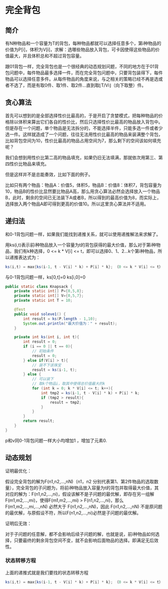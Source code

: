 # 完全背包

## 简介

有N种物品和一个容量为T的背包，每种物品都就可以选择任意多个，第i种物品的价值为P[i]，体积为V[i]，求解：选哪些物品放入背包，可卡因使得这些物品的价值最大，并且体积总和不超过背包容量。

跟01背包一样，完全背包也是一个很经典的动态规划问题，不同的地方在于01背包问题中，每件物品最多选择一件，而在完全背包问题中，只要背包装得下，每件物品可以选择任意多件。从每件物品的角度来说，与之相关的策略已经不再是选或者不选了，而是有取0件、取1件、取2件...直到取⌊T/Vi⌋（向下取整）件。

## 贪心算法

首先可以想到的是全部选择性价比最高的，于是开启了贪婪模式，把每种物品的价格除以体积来算出它们各自的性价比，然后只选择性价比最高的物品放入背包中。但是存在一个问题，单个物品是无法拆分的，不能选择半件，只能多选一件或者少选一件。这样就造成了一个问题，往往无法用性价比最高的物品来装满整个背包，比如背包空间为10，性价比最高的物品占用空间为7，那么剩下的空间该如何填充呢？

我们会想到用性价比第二高的物品填充，如果仍旧无法填满，那就依次用第三、第四性价比物品来填充。

但是这样并不是总能奏效，比如下面的例子。

比如只有两个物品：物品A：价值5，体积5，物品B：价值8：体积7，背包容量为10，物品B的性价比显然要比物品A高，那么用贪心算法必然会选择放入一个物品B，此时，剩余的空间已无法装下A或者B，所以得到的最高价值为8，而实际上，选择放入两个物品A即可得到更高的价值10。所以这里贪心算法并不适用。

## 递归法

和0-1背包问题一样，如果我们能找到递推关系，就可以使用递推解法来求解了。

用ks(i,t)表示前i种物品放入一个容量为t的背包获得的最大价值，那么对于第i种物品，我们有k种选择，0 <= k * V[i] <= t，即可以选择0、1、2...k个第i种物品，所以递推表达式为：

```java
ks(i,t) = max{ks(i-1, t - V[i] * k) + P[i] * k}; （0 <= k * V[i] <= t）
```

与0-1背包问题一样，ks[0,t]=0 ks[i,0]=0

```java
public static class Knapsack {
    private static int[] P={0,5,8};
    private static int[] V={0,5,7};
    private static int T = 10;

    @Test
    public void soleve1() {
        int result = ks(P.length - 1,10);
        System.out.println("最大价值为：" + result);
    }

    private int ks(int i, int t){
        int result = 0;
        if (i == 0 || t == 0){
            // 初始条件
            result = 0;
        } else if(V[i] > t){
            // 装不下该珠宝
            result = ks(i-1, t);
        } else {
            // 可以装下
            // 取k个物品i，取其中使得总价值最大的k
            for (int k = 0; k * V[i] <= t; k++){
                int tmp2 = ks(i-1, t - V[i] * k) + P[i] * k;
                if (tmp2 > result){
                    result = tmp2;
                }
            }
        }
        return result;
    }
}
```

p和v同0-1背包问题一样大小均增加1 ，增加了元素0.

## 动态规划

证明最优化：

假设完全背包的解为F(n1,n2,...,nN)（n1，n2 分别代表第1、第2件物品的选取数量），完全背包的子问题为，将前i种物品放入容量为t的背包并取得最大价值，其对应的解为：F(n1,n2,...,ni)，假设该解不是子问题的最优解，即存在另一组解F(m1,m2,...,mi)，使得F(m1,m2,...,mi) > F(n1,n2,...,ni)，那么F(m1,m2,...,mi,...,nN) 必然大于 F(n1,n2,...,nN)，因此 F(n1,n2,...,nN) 不是原问题的最优解，与原假设不符，所以F(n1,n2,...,ni)必然是子问题的最优解。

证明后无效：

对于子问题的任意解，都不会影响后续子问题的解，也就是说，前i种物品如何选择，只要最终的剩余背包空间不变，就不会影响后面物品的选择。即满足无后效性。

### 状态转移方程

上面的递推式就是我们要找的状态转移方程

```java
ks(i,t) = max{ks(i-1, t - V[i] * k) + P[i] * k}; （0 <= k * V[i] <= t）
```


